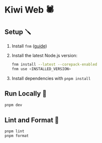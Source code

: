 # Kiwi Web 🕷️

## Setup 🪛

1. Install `fnm` ([guide](https://github.com/Schniz/fnm))

1. Install the latest Node.js version:

   ```sh
   fnm install --latest --corepack-enabled
   fnm use <INSTALLED_VERSION>
   ```

1. Install dependencies with `pnpm install`

## Run Locally 🧸

```sh
pnpm dev
```

## Lint and Format 🧽

```sh
pnpm lint
pnpm format
```
